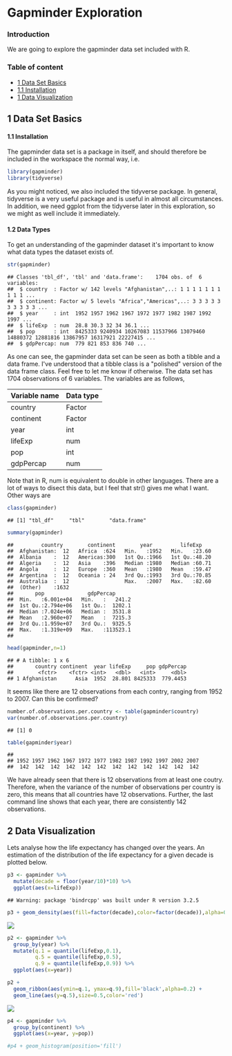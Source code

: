 Gapminder Exploration
================

### Introduction

We are going to explore the gapminder data set included with R.

### Table of content

-   [1 Data Set Basics](#data-set-basics)
-   [1.1 Installation](#installation)
-   [1 Data Visualization](#data-visualization)

1 Data Set Basics
-----------------

#### 1.1 Installation

The gapminder data set is a package in itself, and should therefore be included in the workspace the normal way, i.e.

``` r
library(gapminder)
library(tidyverse)
```

As you might noticed, we also included the tidyverse package. In general, tidyverse is a very useful package and is useful in almost all circumstances. In addition, we need ggplot from the tidyverse later in this exploration, so we might as well include it immediately.

#### 1.2 Data Types

To get an understanding of the gapminder dataset it's important to know what data types the dataset exists of.

``` r
str(gapminder)
```

    ## Classes 'tbl_df', 'tbl' and 'data.frame':    1704 obs. of  6 variables:
    ##  $ country  : Factor w/ 142 levels "Afghanistan",..: 1 1 1 1 1 1 1 1 1 1 ...
    ##  $ continent: Factor w/ 5 levels "Africa","Americas",..: 3 3 3 3 3 3 3 3 3 3 ...
    ##  $ year     : int  1952 1957 1962 1967 1972 1977 1982 1987 1992 1997 ...
    ##  $ lifeExp  : num  28.8 30.3 32 34 36.1 ...
    ##  $ pop      : int  8425333 9240934 10267083 11537966 13079460 14880372 12881816 13867957 16317921 22227415 ...
    ##  $ gdpPercap: num  779 821 853 836 740 ...

As one can see, the gapminder data set can be seen as both a tibble and a data frame. I've understood that a tibble class is a "polished" version of the data frame class. Feel free to let me know if otherwise. The data set has 1704 observations of 6 variables. The variables are as follows,

| Variable name | Data type |
|---------------|-----------|
| country       | Factor    |
| continent     | Factor    |
| year          | int       |
| lifeExp       | num       |
| pop           | int       |
| gdpPercap     | num       |

Note that in R, num is equivalent to double in other languages. There are a lot of ways to disect this data, but I feel that str() gives me what I want. Other ways are

``` r
class(gapminder)
```

    ## [1] "tbl_df"     "tbl"        "data.frame"

``` r
summary(gapminder)
```

    ##         country        continent        year         lifeExp     
    ##  Afghanistan:  12   Africa  :624   Min.   :1952   Min.   :23.60  
    ##  Albania    :  12   Americas:300   1st Qu.:1966   1st Qu.:48.20  
    ##  Algeria    :  12   Asia    :396   Median :1980   Median :60.71  
    ##  Angola     :  12   Europe  :360   Mean   :1980   Mean   :59.47  
    ##  Argentina  :  12   Oceania : 24   3rd Qu.:1993   3rd Qu.:70.85  
    ##  Australia  :  12                  Max.   :2007   Max.   :82.60  
    ##  (Other)    :1632                                                
    ##       pop              gdpPercap       
    ##  Min.   :6.001e+04   Min.   :   241.2  
    ##  1st Qu.:2.794e+06   1st Qu.:  1202.1  
    ##  Median :7.024e+06   Median :  3531.8  
    ##  Mean   :2.960e+07   Mean   :  7215.3  
    ##  3rd Qu.:1.959e+07   3rd Qu.:  9325.5  
    ##  Max.   :1.319e+09   Max.   :113523.1  
    ## 

``` r
head(gapminder,n=1)
```

    ## # A tibble: 1 x 6
    ##       country continent  year lifeExp     pop gdpPercap
    ##        <fctr>    <fctr> <int>   <dbl>   <int>     <dbl>
    ## 1 Afghanistan      Asia  1952  28.801 8425333  779.4453

It seems like there are 12 observations from each contry, ranging from 1952 to 2007. Can this be confirmed?

``` r
number.of.observations.per.country <- table(gapminder$country)
var(number.of.observations.per.country)
```

    ## [1] 0

``` r
table(gapminder$year)
```

    ## 
    ## 1952 1957 1962 1967 1972 1977 1982 1987 1992 1997 2002 2007 
    ##  142  142  142  142  142  142  142  142  142  142  142  142

We have already seen that there is 12 observations from at least one coutry. Therefore, when the variance of the number of observations per country is zero, this means that all countries have 12 observations. Further, the last command line shows that each year, there are consistently 142 observations.

2 Data Visualization
--------------------

Lets analyse how the life expectancy has changed over the years. An estimation of the distribution of the life expectancy for a given decade is plotted below.

``` r
p3 <- gapminder %>% 
  mutate(decade = floor(year/10)*10) %>% 
  ggplot(aes(x=lifeExp))
```

    ## Warning: package 'bindrcpp' was built under R version 3.2.5

``` r
p3 + geom_density(aes(fill=factor(decade),color=factor(decade)),alpha=0.1) + xlim(20,90) + ylim(0,0.045)
```

![](Gapminder_Exploration_files/figure-markdown_github-ascii_identifiers/unnamed-chunk-5-1.png)

``` r
p2 <- gapminder %>% 
  group_by(year) %>%
  mutate(q.1 = quantile(lifeExp,0.1),
         q.5 = quantile(lifeExp,0.5),
         q.9 = quantile(lifeExp,0.9)) %>% 
  ggplot(aes(x=year))

p2 + 
  geom_ribbon(aes(ymin=q.1, ymax=q.9),fill='black',alpha=0.2) +
  geom_line(aes(y=q.5),size=0.5,color='red')
```

![](Gapminder_Exploration_files/figure-markdown_github-ascii_identifiers/unnamed-chunk-6-1.png)

``` r
p4 <- gapminder %>% 
  group_by(continent) %>% 
  ggplot(aes(x=year, y=pop))

#p4 + geom_histogram(position='fill')
```
